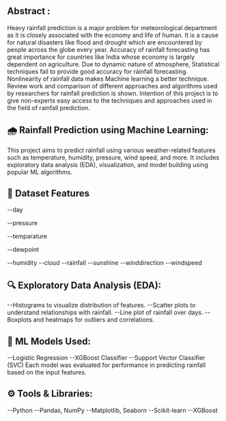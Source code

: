 ## Abstract :
Heavy rainfall prediction is a major problem for meteorological department as it is closely associated with the economy and life of human. It is a cause for natural disasters like flood and drought which are encountered by people across the globe every year. Accuracy of rainfall forecasting has great importance for countries like India whose economy is largely dependent on agriculture. Due to dynamic nature of atmosphere, Statistical techniques fail to provide good accuracy for rainfall forecasting. Nonlinearity of rainfall data makes Machine learning a better technique. Review work and comparison of different approaches and algorithms used by researchers for rainfall prediction is shown. Intention of this project is to give non-experts easy access to the techniques and approaches used in the field of rainfall prediction.

## 🌧️ Rainfall Prediction using Machine Learning:
This project aims to predict rainfall using various weather-related features such as temperature, humidity, pressure, wind speed, and more. It includes exploratory data analysis (EDA), visualization, and model building using popular ML algorithms.

## 📁 Dataset Features
--day

--pressure

--temparature

--dewpoint

--humidity
--cloud
--rainfall
--sunshine
--winddirection
--windspeed

## 🔍 Exploratory Data Analysis (EDA):
--Histograms to visualize distribution of features.
--Scatter plots to understand relationships with rainfall.
--Line plot of rainfall over days.
--Boxplots and heatmaps for outliers and correlations.

## 🤖 ML Models Used:
--Logistic Regression
--XGBoost Classifier
--Support Vector Classifier (SVC)
Each model was evaluated for performance in predicting rainfall based on the input features.

## ⚙️ Tools & Libraries:
--Python
--Pandas, NumPy
--Matplotlib, Seaborn
--Scikit-learn
--XGBoost


